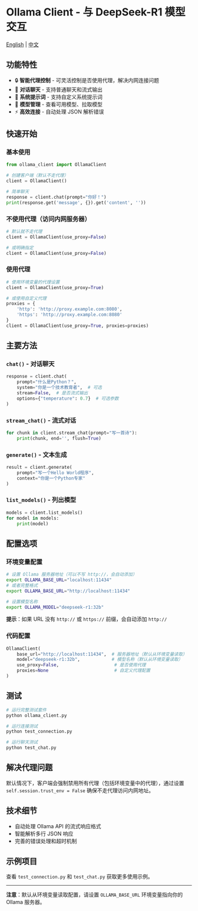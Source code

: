 # Ollama Client - 与 DeepSeek-R1 模型交互

[English](README_EN.md) | [中文](README.md)

## 功能特性

- 🔒 **智能代理控制** - 可灵活控制是否使用代理，解决内网连接问题
- 💬 **对话聊天** - 支持普通聊天和流式输出
- 🎯 **系统提示词** - 支持自定义系统提示词
- 🤖 **模型管理** - 查看可用模型、拉取模型
- ⚡ **高效连接** - 自动处理 JSON 解析错误

## 快速开始

### 基本使用

```python
from ollama_client import OllamaClient

# 创建客户端（默认不走代理）
client = OllamaClient()

# 简单聊天
response = client.chat(prompt="你好！")
print(response.get('message', {}).get('content', ''))
```

### 不使用代理（访问内网服务器）

```python
# 默认就不走代理
client = OllamaClient(use_proxy=False)

# 或明确指定
client = OllamaClient(use_proxy=False)
```

### 使用代理

```python
# 使用环境变量的代理设置
client = OllamaClient(use_proxy=True)

# 或使用自定义代理
proxies = {
    'http': 'http://proxy.example.com:8080',
    'https': 'http://proxy.example.com:8080'
}
client = OllamaClient(use_proxy=True, proxies=proxies)
```

## 主要方法

### `chat()` - 对话聊天

```python
response = client.chat(
    prompt="什么是Python？",
    system="你是一个技术教育者",  # 可选
    stream=False,  # 是否流式输出
    options={"temperature": 0.7}  # 可选参数
)
```

### `stream_chat()` - 流式对话

```python
for chunk in client.stream_chat(prompt="写一首诗"):
    print(chunk, end='', flush=True)
```

### `generate()` - 文本生成

```python
result = client.generate(
    prompt="写一个Hello World程序",
    context="你是一个Python专家"
)
```

### `list_models()` - 列出模型

```python
models = client.list_models()
for model in models:
    print(model)
```

## 配置选项

### 环境变量配置

```bash
# 设置 Ollama 服务器地址（可以不写 http://，会自动添加）
export OLLAMA_BASE_URL="localhost:11434"
# 或者完整格式
export OLLAMA_BASE_URL="http://localhost:11434"

# 设置模型名称
export OLLAMA_MODEL="deepseek-r1:32b"
```

**提示**：如果 URL 没有 `http://` 或 `https://` 前缀，会自动添加 `http://`

### 代码配置

```python
OllamaClient(
    base_url="http://localhost:11434",  # 服务器地址（默认从环境变量读取）
    model="deepseek-r1:32b",            # 模型名称（默认从环境变量读取）
    use_proxy=False,                     # 是否使用代理
    proxies=None                         # 自定义代理配置
)
```

## 测试

```bash
# 运行完整测试套件
python ollama_client.py

# 运行连接测试
python test_connection.py

# 运行聊天测试
python test_chat.py
```

## 解决代理问题

默认情况下，客户端会强制禁用所有代理（包括环境变量中的代理），通过设置 `self.session.trust_env = False` 确保不走代理访问内网地址。

## 技术细节

- 自动处理 Ollama API 的流式响应格式
- 智能解析多行 JSON 响应
- 完善的错误处理和超时机制

## 示例项目

查看 `test_connection.py` 和 `test_chat.py` 获取更多使用示例。

---

**注意**：默认从环境变量读取配置，请设置 `OLLAMA_BASE_URL` 环境变量指向你的 Ollama 服务器。

